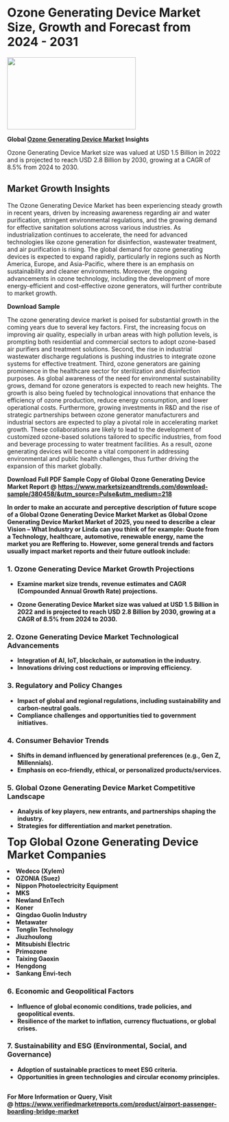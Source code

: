 <H1>Ozone Generating Device Market Size, Growth and Forecast from 2024 - 2031</H1><img class="aligncenter size-medium wp-image-584254" src="https://thirdeyenews.in/wp-content/uploads/2024/09/Global-Market-Research-300x168.jpeg" alt="" width="300" height="168" /><p><strong>Global&nbsp;<a href="https://www.marketsizeandtrends.com/download-sample/380458/&amp;utm_source=Pulse&amp;utm_medium=218">Ozone Generating Device Market</a> Insights</strong></p><p>Ozone Generating Device Market size was valued at USD 1.5 Billion in 2022 and is projected to reach USD 2.8 Billion by 2030, growing at a CAGR of 8.5% from 2024 to 2030.</p><p><h2>Market Growth Insights</h2> <p>The Ozone Generating Device Market has been experiencing steady growth in recent years, driven by increasing awareness regarding air and water purification, stringent environmental regulations, and the growing demand for effective sanitation solutions across various industries. As industrialization continues to accelerate, the need for advanced technologies like ozone generation for disinfection, wastewater treatment, and air purification is rising. The global demand for ozone generating devices is expected to expand rapidly, particularly in regions such as North America, Europe, and Asia-Pacific, where there is an emphasis on sustainability and cleaner environments. Moreover, the ongoing advancements in ozone technology, including the development of more energy-efficient and cost-effective ozone generators, will further contribute to market growth.</p> <p><strong>Download Sample</strong></p> <p>The ozone generating device market is poised for substantial growth in the coming years due to several key factors. First, the increasing focus on improving air quality, especially in urban areas with high pollution levels, is prompting both residential and commercial sectors to adopt ozone-based air purifiers and treatment solutions. Second, the rise in industrial wastewater discharge regulations is pushing industries to integrate ozone systems for effective treatment. Third, ozone generators are gaining prominence in the healthcare sector for sterilization and disinfection purposes. As global awareness of the need for environmental sustainability grows, demand for ozone generators is expected to reach new heights. The growth is also being fueled by technological innovations that enhance the efficiency of ozone production, reduce energy consumption, and lower operational costs. Furthermore, growing investments in R&D and the rise of strategic partnerships between ozone generator manufacturers and industrial sectors are expected to play a pivotal role in accelerating market growth. These collaborations are likely to lead to the development of customized ozone-based solutions tailored to specific industries, from food and beverage processing to water treatment facilities. As a result, ozone generating devices will become a vital component in addressing environmental and public health challenges, thus further driving the expansion of this market globally.</p> <p><strong></p><p><span class=""><strong>Download Full PDF Sample Copy of Global Ozone Generating Device Market Report</strong> @ <a href="https://www.marketsizeandtrends.com/download-sample/380458/&amp;utm_source=Pulse&amp;utm_medium=218" target="_blank">https://www.marketsizeandtrends.com/download-sample/380458/&amp;utm_source=Pulse&amp;utm_medium=218</a></span></p><p>In order to make an accurate and perceptive description of future scope of a Global&nbsp;Ozone Generating Device Market Market as Global&nbsp;Ozone Generating Device Market Market of 2025, you need to describe a clear Vision &ndash; What Industry or Linda can you think of for example: Quote from a Technology, healthcare, automotive, renewable energy, name the market you are Reffering to. However, some general trends and factors usually impact market reports and their future outlook include:</p><h3>1.&nbsp;<strong>Ozone Generating Device Market Growth Projections</strong></h3><ul><li>Examine market size trends, revenue estimates and CAGR (Compounded Annual Growth Rate) projections.</li><li><p>Ozone Generating Device Market size was valued at USD 1.5 Billion in 2022 and is projected to reach USD 2.8 Billion by 2030, growing at a CAGR of 8.5% from 2024 to 2030.</p></li></ul><h3>2.&nbsp;<strong>Ozone Generating Device Market Technological Advancements</strong></h3><ul><li>Integration of AI, IoT, blockchain, or automation in the industry.</li><li>Innovations driving cost reductions or improving efficiency.</li></ul><h3>3.&nbsp;<strong>Regulatory and Policy Changes</strong></h3><ul><li>Impact of global and regional regulations, including sustainability and carbon-neutral goals.</li><li>Compliance challenges and opportunities tied to government initiatives.</li></ul><h3>4.&nbsp;<strong>Consumer Behavior Trends</strong></h3><ul><li>Shifts in demand influenced by generational preferences (e.g., Gen Z, Millennials).</li><li>Emphasis on eco-friendly, ethical, or personalized products/services.</li></ul><h3>5.&nbsp;<strong>Global Ozone Generating Device Market Competitive Landscape</strong></h3><ul><li>Analysis of key players, new entrants, and partnerships shaping the industry.</li><li>Strategies for differentiation and market penetration.</li></ul><p data-pm-slice="1 1 []"><span style="color: inherit; font-family: inherit; font-size: 25px;">Top Global Ozone Generating Device Market Companies</span></p><div class="" data-test-id=""><p><li>Wedeco (Xylem)</li><li> OZONIA (Suez)</li><li> Nippon Photoelectricity Equipment</li><li> MKS</li><li> Newland EnTech</li><li> Koner</li><li> Qingdao Guolin Industry</li><li> Metawater</li><li> Tonglin Technology</li><li> Jiuzhoulong</li><li> Mitsubishi Electric</li><li> Primozone</li><li> Taixing Gaoxin</li><li> Hengdong</li><li> Sankang Envi-tech</li></p></div><h3>6.&nbsp;<strong>Economic and Geopolitical Factors</strong></h3><ul><li>Influence of global economic conditions, trade policies, and geopolitical events.</li><li>Resilience of the market to inflation, currency fluctuations, or global crises.</li></ul><h3>7.&nbsp;<strong>Sustainability and ESG (Environmental, Social, and Governance)</strong></h3><ul><li>Adoption of sustainable practices to meet ESG criteria.</li><li>Opportunities in green technologies and circular economy principles.</li></ul><h2><strong style="font-size: 14px;">For More Information or Query, Visit @&nbsp;</strong><a style="background-color: #ffffff; font-size: 14px;" href="https://www.marketsizeandtrends.com/report/ozone-generating-device-market/" target="_blank">https://www.verifiedmarketreports.com/product/airport-passenger-boarding-bridge-market</a></h2>

